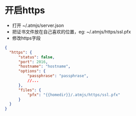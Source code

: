 # 开启https
* 打开 ~/.atmjs/server.json
* 把证书文件放在自己喜欢的位置，eg: ~/.atmjs/https/ssl.pfx
* 修改https字段
```json
{
  "https": {
      "status": false,
      "port": 2016,
      "hostname": "hostname",
      "options": {
          "passphrase": "passphrase",
          //...
      },
      "files": {
          "pfx": "{{homedir}}/.atmjs/https/ssl.pfx"
      }
  }
}
```


